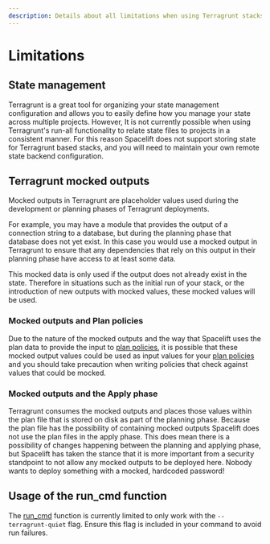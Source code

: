 ```yaml
---
description: Details about all limitations when using Terragrunt stacks in spacelift.
---
```


# Limitations

## State management

Terragrunt is a great tool for organizing your state management configuration and allows you to easily define how you manage your state across multiple projects. However, It is not currently possible when using Terragrunt's run-all functionality to relate state files to projects in a consistent manner. For this reason Spacelift does not support storing state for Terragrunt based stacks, and you will need to maintain your own remote state backend configuration.

## Terragrunt mocked outputs

Mocked outputs in Terragrunt are placeholder values used during the development or planning phases of Terragrunt deployments.

For example, you may have a module that provides the output of a connection string to a database, but during the planning phase that database does not yet exist. In this case you would use a mocked output in Terragrunt to ensure that any dependencies that rely on this output in their planning phase have access to at least some data.

This mocked data is only used if the output does not already exist in the state. Therefore in situations such as the initial run of your stack, or the introduction of new outputs with mocked values, these mocked values will be used.

### Mocked outputs and Plan policies

Due to the nature of the mocked outputs and the way that Spacelift uses the plan data to provide the input to [plan policies](../../concepts/policy/terraform-plan-policy.md), it is possible that these mocked output values could be used as input values for your [plan policies](../../concepts/policy/terraform-plan-policy.md) and you should take precaution when writing policies that check against values that could be mocked.

### Mocked outputs and the Apply phase

Terragrunt consumes the mocked outputs and places those values within the plan file that is stored on disk as part of the planning phase. Because the plan file has the possibility of containing mocked outputs Spacelift does not use the plan files in the apply phase. This does mean there is a possibility of changes happening between the planning and applying phase, but Spacelift has taken the stance that it is more important from a security standpoint to not allow any mocked outputs to be deployed here. Nobody wants to deploy something with a mocked, hardcoded password!

## Usage of the run_cmd function

The [run_cmd](https://terragrunt.gruntwork.io/docs/reference/built-in-functions/#run_cmd) function is currently limited to only work with the `--terragrunt-quiet` flag.
Ensure this flag is included in your command to avoid run failures.
